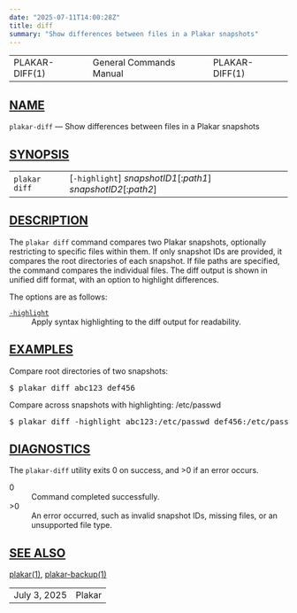 ```yaml
---
date: "2025-07-11T14:00:28Z"
title: diff
summary: "Show differences between files in a Plakar snapshots"
---
```

<table class="head">
  <tr>
    <td class="head-ltitle">PLAKAR-DIFF(1)</td>
    <td class="head-vol">General Commands Manual</td>
    <td class="head-rtitle">PLAKAR-DIFF(1)</td>
  </tr>
</table>
<div class="manual-text">
<section class="Sh">
<h1 class="Sh" id="NAME"><a class="permalink" href="#NAME">NAME</a></h1>
<p class="Pp"><code class="Nm">plakar-diff</code> &#x2014; <span class="Nd">Show
    differences between files in a Plakar snapshots</span></p>
</section>
<section class="Sh">
<h1 class="Sh" id="SYNOPSIS"><a class="permalink" href="#SYNOPSIS">SYNOPSIS</a></h1>
<table class="Nm">
  <tr>
    <td><code class="Nm">plakar diff</code></td>
    <td>[<code class="Fl">-highlight</code>]
      <var class="Ar">snapshotID1</var>[:<var class="Ar">path1</var>]
      <var class="Ar">snapshotID2</var>[:<var class="Ar">path2</var>]</td>
  </tr>
</table>
</section>
<section class="Sh">
<h1 class="Sh" id="DESCRIPTION"><a class="permalink" href="#DESCRIPTION">DESCRIPTION</a></h1>
<p class="Pp">The <code class="Nm">plakar diff</code> command compares two
    Plakar snapshots, optionally restricting to specific files within them. If
    only snapshot IDs are provided, it compares the root directories of each
    snapshot. If file paths are specified, the command compares the individual
    files. The diff output is shown in unified diff format, with an option to
    highlight differences.</p>
<p class="Pp">The options are as follows:</p>
<dl class="Bl-tag">
  <dt id="highlight"><a class="permalink" href="#highlight"><code class="Fl">-highlight</code></a></dt>
  <dd>Apply syntax highlighting to the diff output for readability.</dd>
</dl>
</section>
<section class="Sh">
<h1 class="Sh" id="EXAMPLES"><a class="permalink" href="#EXAMPLES">EXAMPLES</a></h1>
<p class="Pp">Compare root directories of two snapshots:</p>
<div class="Bd Pp Bd-indent Li">
<pre>$ plakar diff abc123 def456</pre>
</div>
<p class="Pp">Compare across snapshots with highlighting:
    <span class="Pa">/etc/passwd</span></p>
<div class="Bd Pp Bd-indent Li">
<pre>$ plakar diff -highlight abc123:/etc/passwd def456:/etc/passwd</pre>
</div>
</section>
<section class="Sh">
<h1 class="Sh" id="DIAGNOSTICS"><a class="permalink" href="#DIAGNOSTICS">DIAGNOSTICS</a></h1>
<p class="Pp">The <code class="Nm">plakar-diff</code> utility exits&#x00A0;0 on
    success, and&#x00A0;&gt;0 if an error occurs.</p>
<dl class="Bl-tag">
  <dt>0</dt>
  <dd>Command completed successfully.</dd>
  <dt>&gt;0</dt>
  <dd>An error occurred, such as invalid snapshot IDs, missing files, or an
      unsupported file type.</dd>
</dl>
</section>
<section class="Sh">
<h1 class="Sh" id="SEE_ALSO"><a class="permalink" href="#SEE_ALSO">SEE
  ALSO</a></h1>
<p class="Pp"><a class="Xr" href="../plakar/">plakar(1)</a>,
    <a class="Xr" href="../plakar-backup/">plakar-backup(1)</a></p>
</section>
</div>
<table class="foot">
  <tr>
    <td class="foot-date">July 3, 2025</td>
    <td class="foot-os">Plakar</td>
  </tr>
</table>
